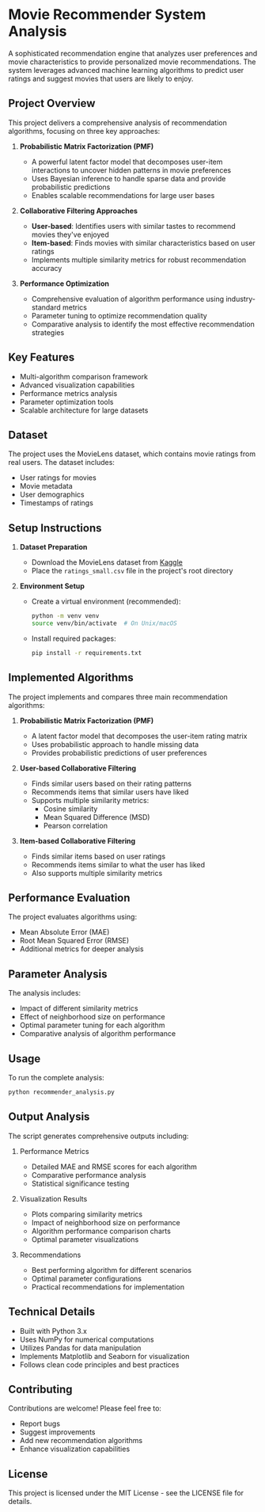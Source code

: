 # Movie Recommender System Analysis

A sophisticated recommendation engine that analyzes user preferences and movie characteristics to provide personalized movie recommendations. The system leverages advanced machine learning algorithms to predict user ratings and suggest movies that users are likely to enjoy.

## Project Overview

This project delivers a comprehensive analysis of recommendation algorithms, focusing on three key approaches:

1. **Probabilistic Matrix Factorization (PMF)**
   - A powerful latent factor model that decomposes user-item interactions to uncover hidden patterns in movie preferences
   - Uses Bayesian inference to handle sparse data and provide probabilistic predictions
   - Enables scalable recommendations for large user bases

2. **Collaborative Filtering Approaches**
   - **User-based**: Identifies users with similar tastes to recommend movies they've enjoyed
   - **Item-based**: Finds movies with similar characteristics based on user ratings
   - Implements multiple similarity metrics for robust recommendation accuracy

3. **Performance Optimization**
   - Comprehensive evaluation of algorithm performance using industry-standard metrics
   - Parameter tuning to optimize recommendation quality
   - Comparative analysis to identify the most effective recommendation strategies

## Key Features

- Multi-algorithm comparison framework
- Advanced visualization capabilities
- Performance metrics analysis
- Parameter optimization tools
- Scalable architecture for large datasets

## Dataset

The project uses the MovieLens dataset, which contains movie ratings from real users. The dataset includes:
- User ratings for movies
- Movie metadata
- User demographics
- Timestamps of ratings

## Setup Instructions

1. **Dataset Preparation**
   - Download the MovieLens dataset from [Kaggle](https://www.kaggle.com/rounakbanik/the-movies-dataset)
   - Place the `ratings_small.csv` file in the project's root directory

2. **Environment Setup**
   - Create a virtual environment (recommended):
     ```bash
     python -m venv venv
     source venv/bin/activate  # On Unix/macOS
     ```
   - Install required packages:
     ```bash
     pip install -r requirements.txt
     ```

## Implemented Algorithms

The project implements and compares three main recommendation algorithms:

1. **Probabilistic Matrix Factorization (PMF)**
   - A latent factor model that decomposes the user-item rating matrix
   - Uses probabilistic approach to handle missing data
   - Provides probabilistic predictions of user preferences

2. **User-based Collaborative Filtering**
   - Finds similar users based on their rating patterns
   - Recommends items that similar users have liked
   - Supports multiple similarity metrics:
     - Cosine similarity
     - Mean Squared Difference (MSD)
     - Pearson correlation

3. **Item-based Collaborative Filtering**
   - Finds similar items based on user ratings
   - Recommends items similar to what the user has liked
   - Also supports multiple similarity metrics

## Performance Evaluation

The project evaluates algorithms using:
- Mean Absolute Error (MAE)
- Root Mean Squared Error (RMSE)
- Additional metrics for deeper analysis

## Parameter Analysis

The analysis includes:
- Impact of different similarity metrics
- Effect of neighborhood size on performance
- Optimal parameter tuning for each algorithm
- Comparative analysis of algorithm performance

## Usage

To run the complete analysis:
```bash
python recommender_analysis.py
```

## Output Analysis

The script generates comprehensive outputs including:

1. Performance Metrics
   - Detailed MAE and RMSE scores for each algorithm
   - Comparative performance analysis
   - Statistical significance testing

2. Visualization Results
   - Plots comparing similarity metrics
   - Impact of neighborhood size on performance
   - Algorithm performance comparison charts
   - Optimal parameter visualizations

3. Recommendations
   - Best performing algorithm for different scenarios
   - Optimal parameter configurations
   - Practical recommendations for implementation

## Technical Details

- Built with Python 3.x
- Uses NumPy for numerical computations
- Utilizes Pandas for data manipulation
- Implements Matplotlib and Seaborn for visualization
- Follows clean code principles and best practices

## Contributing

Contributions are welcome! Please feel free to:
- Report bugs
- Suggest improvements
- Add new recommendation algorithms
- Enhance visualization capabilities

## License

This project is licensed under the MIT License - see the LICENSE file for details.
